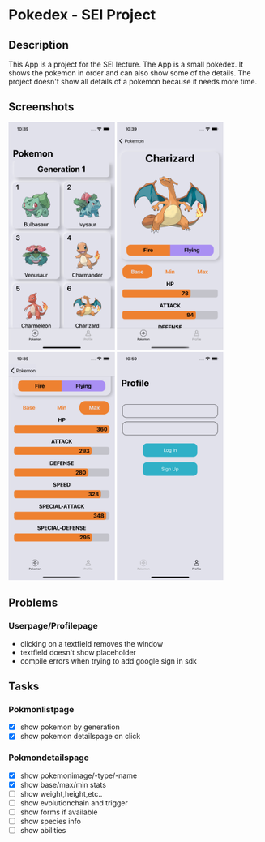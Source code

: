 # Pokedex - SEI Project

## Description

This App is a project for the SEI lecture. The App is a small pokedex. It shows the pokemon in order and can also show some of the details. The project doesn't show all details of a pokemon because it needs more time.

## Screenshots

<p float="left">
<!-- ![Pokemonlistpage](./images/list.png#thumbnail) -->

<img alt="Pokemonlistpage" src="./images/list.png" width="210" height="450">

<!-- ![Pokemondetailspage with charizard as Pokemon](./images/details.png#thumbnail) -->

<img alt="Pokemondetailspage with charizard as Pokemon" src="./images/details.png" width="210" height="450">
<!-- ![Charizards max Stats](./images/details_max.png#thumbnail) -->

<img alt="Charizards max Stats" src="./images/details_max.png" width="210" height="450">

<!-- ![Profilepage with email,password fields and login and signup button](./images/profile.png#thumbnail) -->

<img alt="Profilepage with email,password fields and login and signup button" src="./images/profile.png" width="210" height="450">
</p>

## Problems

### Userpage/Profilepage

-   clicking on a textfield removes the window
-   textfield doesn't show placeholder
-   compile errors when trying to add google sign in sdk

## Tasks

### Pokmonlistpage

-   [x] show pokemon by generation
-   [x] show pokemon detailspage on click

### Pokmondetailspage

-   [x] show pokemonimage/-type/-name
-   [x] show base/max/min stats
-   [ ] show weight,height,etc..
-   [ ] show evolutionchain and trigger
-   [ ] show forms if available
-   [ ] show species info
-   [ ] show abilities
